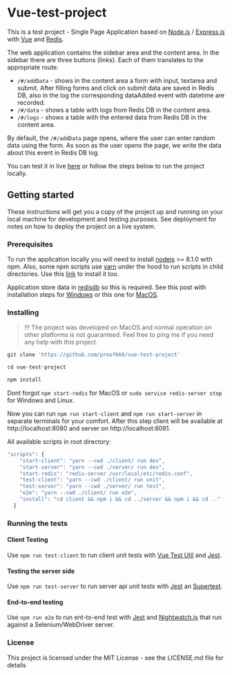 # Vue-test-project

This is a test project - Single Page Application based on [Node.js](https://nodejs.org/en/) / [Express.js](https://expressjs.com) with [Vue](https://vuejs.org/) and [Redis](https://redis.io/).

The web application contains the sidebar area and the content area.
In the sidebar there are three buttons (links). Each of them translates to the appropriate route:
* `/#/addData` - shows in the content area a form with input, textarea and submit. After filling forms and click on submit data are saved in Redis DB, also in the log the corresponding dataAdded event with datetime are recorded.
* `/#/data` - shows a table with logs from Redis DB in the content area.
* `/#/logs` - shows a table with the entered data from Redis DB in the content area.

By default, the `/#/addData` page opens, where the user can enter
random data using the form.
As soon as the user opens the page, we write the data about this event in
Redis DB log.

You can test it in live [here](https://vueproject.z6.web.core.windows.net) or follow the steps below to run the project locally.

## Getting started
These instructions will get you a copy of the project up and running on your local machine for development and testing purposes. See deployment for notes on how to deploy the project on a live system.

### Prerequisites
To run the application locally you will need to install [nodejs](https://nodejs.org/en/) >= 8.1.0 with npm. Also, some npm scripts use [yarn](https://yarnpkg.com/en/) under the hood to run scripts in child directories. Use this [link](https://yarnpkg.com/en/docs/install) to install it too.

Application store data in [redisdb](https://redis.io/) so this is required.
See this post with installation steps for [Windows](https://redislabs.com/blog/redis-on-windows-10/) or this one for [MacOS](https://medium.com/@petehouston/install-and-config-redis-on-mac-os-x-via-homebrew-eb8df9a4f298).

### Installing

> !!! The project was developed on MacOS and normal operation on other platforms is not guaranteed. Feel free to ping me if you need any help with this project.

```javascript
git clone 'https://github.com/proof666/vue-test-project'
```

```javascript
cd vue-test-project
```

```javascript
npm install
```

Dont forgot `npm start-redis` for MacOS or `sudo service redis-server stop` for Windows and Linux.

Now you can run `npm run start-client` and `npm run start-server` in separate terminals for your comfort. After this step client will be available at http://localhost:8080 and server on http://localhost:8081.

All available scripts in root directory:
```javascript
"scripts": {
    "start-client": "yarn --cwd ./client/ run dev",
    "start-server": "yarn --cwd ./server/ run dev",
    "start-redis": "redis-server /usr/local/etc/redis.conf",
    "test-client": "yarn --cwd ./client/ run unit",
    "test-server": "yarn --cwd ./server/ run test",
    "e2e": "yarn --cwd ./client/ run e2e",
    "install": "cd client && npm i && cd ../server && npm i && cd .."
  }
```
### Running the tests

#### Client Testing
Use `npm run test-client` to run client unit tests with [Vue Test Util](https://vue-test-utils.vuejs.org) and [Jest](https://jestjs.io/).

#### Testing the server side
Use `npm run test-server` to run server api unit tests with [Jest](https://jestjs.io/) an [Supertest](https://github.com/visionmedia/supertest).

#### End-to-end testing
Use `npm run e2e` to run ent-to-end test with [Jest](https://jestjs.io/) and [Nightwatch.js](http://nightwatchjs.org/) that run against a Selenium/WebDriver server.

### License
This project is licensed under the MIT License - see the LICENSE.md file for details